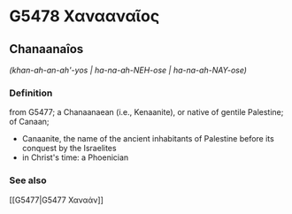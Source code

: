 # G5478 Χανααναῖος

## Chanaanaîos

_(khan-ah-an-ah'-yos | ha-na-ah-NEH-ose | ha-na-ah-NAY-ose)_

### Definition

from G5477; a Chanaanaean (i.e., Kenaanite), or native of gentile Palestine; of Canaan; 

- Canaanite, the name of the ancient inhabitants of Palestine before its conquest by the Israelites
- in Christ's time: a Phoenician

### See also

[[G5477|G5477 Χαναάν]]
